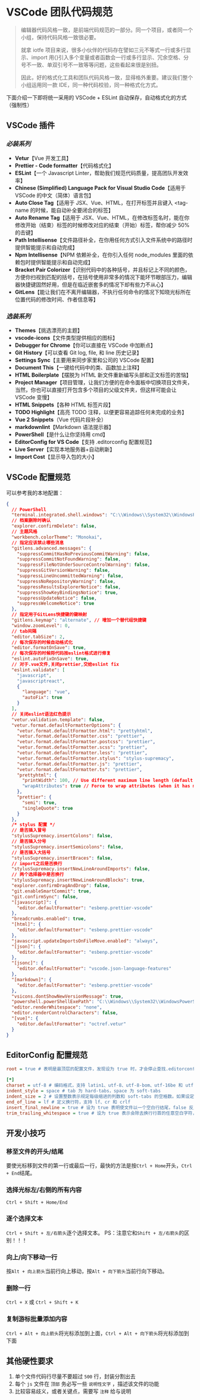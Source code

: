 # VSCode 团队代码规范

> 编辑器代码风格一致，是前端代码规范的一部分。同一个项目，或者同一个小组，保持代码风格一致很必要。
>
> 就拿 iotfe 项目来说，很多小伙伴的代码存在譬如三元不等式一行或多行显示、import 用{}引入多个变量或者函数会一行或多行显示、冗余空格、分号不一致、单双引号不一致等等问题，这些看起来很是别扭。
>
> 因此，好的格式化工具和团队代码风格一致，显得格外重要。建议我们整个小组运用同一款 IDE，同一种代码校验，同一种格式化方式。

下面介绍一下即将统一采用的 VSCode + ESLint 自动保存，自动格式化的方式（强制性）

## VSCode 插件

### **_必装系列_**

- **Vetur**【Vue 开发工具】
- **Prettier - Code formatter**【代码格式化】
- **ESLint**【一个 Javascript Linter，帮助我们规范代码质量，提高团队开发效率】
- **Chinese (Simplified) Language Pack for Visual Studio Code**【适用于 VSCode 的中文（简体）语言包】
- **Auto Close Tag**【适用于 JSX、Vue、HTML，在打开标签并且键入 <tag-name 的时候，能自动补全要闭合的标签】
- **Auto Rename Tag**【适用于 JSX、Vue、HTML，在修改标签名时，能在你修改开始（结束）标签的时候修改对应的结束（开始）标签，帮你减少 50% 的击键】
- **Path Intellisense**【文件路径补全，在你用任何方式引入文件系统中的路径时提供智能提示和自动完成】
- **Npm Intellisense**【NPM 依赖补全，在你引入任何 node_modules 里面的依赖包时提供智能提示和自动完成】
- **Bracket Pair Colorizer**【识别代码中的各种括号，并且标记上不同的颜色，方便你扫视到匹配的括号，在括号使用非常多的情况下能环节眼部压力，编辑器快捷键固然好用，但是在临近嵌套多的情况下却有些力不从心】
- **GitLens**【能让我们在不离开编辑器，不执行任何命令的情况下知晓光标所在位置代码的修改时间、作者信息等】

### **_选装系列_**

- **Themes**【挑选漂亮的主题】
- **vscode-icons**【文件类型提供相应的图标】
- **Debugger for Chrome**【你可以直接在 VSCode 中加断点】
- **Git History**【可以查看 Git log, file, 和 line 历史记录】
- **Settings Sync**【主要用来同步家里和公司的 VSCode 配置】
- **Document This**【一键给代码中的类、函数加上注释】
- **HTML Boilerplate**【摆脱为 HTML 新文件重新编写头部和正文标签的苦恼】
- **Project Manager**【项目管理，让我们方便的在命令面板中切换项目文件夹，当然，你也可以直接打开包含多个项目的父级文件夹，但这样可能会让 VSCode 变慢】
- **HTML Snippets**【各种 HTML 标签片段】
- **TODO Highlight**【高亮 TODO 注释，以便更容易追踪任何未完成的业务】
- **Vue 2 Snippets**（Vue 代码片段补全）
- **markdownlint**【Markdown 语法提示器】
- **PowerShell**【是什么让你坚持用 cmd】
- **EditorConfig for VS Code**【支持 .editorconfig 配置规范】
- **Live Server**【实现本地服务器+自动刷新】
- **Import Cost**【显示导入包的大小】

## VSCode 配置规范

可以参考我的本地配置：

```json
{
  // PowerShell
  "terminal.integrated.shell.windows": "C:\\Windows\\System32\\WindowsPowerShell\\v1.0\\powershell.exe",
  // 档案删除时确认
  "explorer.confirmDelete": false,
  // 主题风格
  "workbench.colorTheme": "Monokai",
  // 指定应该禁止哪些消息
  "gitlens.advanced.messages": {
    "suppressCommitHasNoPreviousCommitWarning": false,
    "suppressCommitNotFoundWarning": false,
    "suppressFileNotUnderSourceControlWarning": false,
    "suppressGitVersionWarning": false,
    "suppressLineUncommittedWarning": false,
    "suppressNoRepositoryWarning": false,
    "suppressResultsExplorerNotice": false,
    "suppressShowKeyBindingsNotice": true,
    "suppressUpdateNotice": false,
    "suppressWelcomeNotice": true
  },
  // 指定用于GitLens快捷键的键映射
  "gitlens.keymap": "alternate", // 增加一个替代组快捷键
  "window.zoomLevel": 0,
  // tab间隔
  "editor.tabSize": 2,
  // 每次保存的时候自动格式化
  "editor.formatOnSave": true,
  // 每次保存的时候将代码按eslint格式进行修复
  "eslint.autoFixOnSave": true,
  // 对于.vue文件,关闭prettier,交给eslint fix
  "eslint.validate": [
    "javascript",
    "javascriptreact",
    {
      "language": "vue",
      "autoFix": true
    }
  ],
  // 关闭eslint语法红色提示
  "vetur.validation.template": false,
  "vetur.format.defaultFormatterOptions": {
    "vetur.format.defaultFormatter.html": "prettyhtml",
    "vetur.format.defaultFormatter.css": "prettier",
    "vetur.format.defaultFormatter.postcss": "prettier",
    "vetur.format.defaultFormatter.scss": "prettier",
    "vetur.format.defaultFormatter.less": "prettier",
    "vetur.format.defaultFormatter.stylus": "stylus-supremacy",
    "vetur.format.defaultFormatter.js": "prettier",
    "vetur.format.defaultFormatter.ts": "prettier",
    "prettyhtml": {
      "printWidth": 100, // Use different maximum line length (default: 80)
      "wrapAttributes": true // Force to wrap attributes (when it has multiple, default: false)
    },
    "prettier": {
      "semi": true,
      "singleQuote": true
    }
  },
  /* stylus 配置 */
  // 是否插入冒号
  "stylusSupremacy.insertColons": false,
  // 是否插入分号
  "stylusSupremacy.insertSemicolons": false,
  // 是否插入大括号
  "stylusSupremacy.insertBraces": false,
  // import之后是否换行
  "stylusSupremacy.insertNewLineAroundImports": false,
  // 两个选择器中是否换行
  "stylusSupremacy.insertNewLineAroundBlocks": true,
  "explorer.confirmDragAndDrop": false,
  "git.enableSmartCommit": true,
  "git.confirmSync": false,
  "[javascript]": {
    "editor.defaultFormatter": "esbenp.prettier-vscode"
  },
  "breadcrumbs.enabled": true,
  "[html]": {
    "editor.defaultFormatter": "esbenp.prettier-vscode"
  },
  "javascript.updateImportsOnFileMove.enabled": "always",
  "[json]": {
    "editor.defaultFormatter": "esbenp.prettier-vscode"
  },
  "[jsonc]": {
    "editor.defaultFormatter": "vscode.json-language-features"
  },
  "[markdown]": {
    "editor.defaultFormatter": "esbenp.prettier-vscode"
  },
  "vsicons.dontShowNewVersionMessage": true,
  "powershell.powerShellExePath": "C:\\Windows\\System32\\WindowsPowerShell\\v1.0\\powershell.exe",
  "editor.renderWhitespace": "none",
  "editor.renderControlCharacters": false,
  "[vue]": {
    "editor.defaultFormatter": "octref.vetur"
  }
}
```

## EditorConfig 配置规范

```ini
root = true # 表明是最顶层的配置文件，发现设为 true 时，才会停止查找.editorconfig 文件

[*]
charset = utf-8 # 编码格式，支持 latin1、utf-8、utf-8-bom、utf-16be 和 utf-16le，不建议使用 uft-8-bom
indent_style = space # tab 为 hard-tabs，space 为 soft-tabs
indent_size = 2 # 设置整数表示规定每级缩进的列数和 soft-tabs 的空格数。如果设定为 tab，则会使用 tab_width 的值（如果已指定）
end_of_line = lf # 定义换行符，支持 lf、cr 和 crlf
insert_final_newline = true # 设为 true 表明使文件以一个空白行结尾，false 反之
trim_trailing_whitespace = true # 设为 true 表示会除去换行行首的任意空白字符，false 反之
```

## 开发小技巧

### 移至文件的开头/结尾

要使光标移到文件的第一行或最后一行，最快的方法是按`Ctrl + Home`开头，`Ctrl + End`结尾。

### 选择光标左/右侧的所有内容

`Ctrl + Shift + Home/End`

### 逐个选择文本

`Ctrl + Shift + 左/右箭头`逐个选择文本。
PS：注意它和`Shift + 左/右箭头`的区别！！！

### 向上/向下移动一行

按`Alt + 向上箭头`当前行向上移动，按`Alt + 向下箭头`当前行向下移动。

### 删除一行

`Ctrl + X` 或 `Ctrl + Shift + K`

### 复制游标批量添加内容

`Ctrl + Alt + 向上箭头`将光标添加到上面，`Ctrl + Alt + 向下箭头`将光标添加到下面

## 其他硬性要求

1. 单个文件代码行尽量不要超过 `500` 行，封装分割出去
2. 每个 `js` 文件在 `顶部` 务必写一些 `说明性文字` ，描述该文件的功能
3. 比较容易歧义，或者关键点，需要写 `注释` 给与说明

